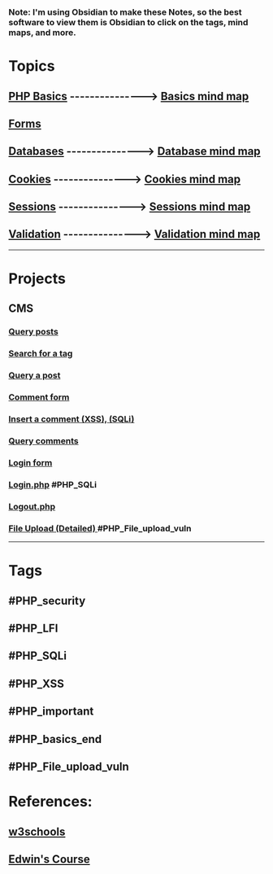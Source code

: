 ### Note: I'm using Obsidian to make these Notes, so the best software to view them is Obsidian to click on the tags, mind maps, and more.

# Topics 
## [PHP Basics](Notes/basics.md#tags) ---------------> [Basics mind map](Notes/basics_mindmap.html)
## [Forms](Notes/forms.md)
## [Databases](Notes/databases.md)  --------------->        [Database mind map](Notes/databases_mindmap.html)
## [Cookies](Notes/cookies🍪.md)       --------------->      [Cookies mind map](Notes/cookies_mindmap.html)
## [Sessions](Notes/session.md)        --------------->            [Sessions mind map](Notes/session_mindmap.html)
## [Validation](Notes/Validation.md)  --------------->  [Validation mind map](Notes/Validation_mindmap.html)

---
# Projects <a name='projects'></a>
## CMS
### [Query posts](cms.md#posts)
### [Search for a tag](cms.md#search)
### [Query a post](cms.md#post)
### [Comment form](cms.md#comment_form)
### [Insert a comment (XSS), (SQLi)](cms.md#ins_comment)
### [Query comments](cms.md#vu_comments)
### [Login form](cms.md#login_form)
### [Login.php](cms.md#login_php) #PHP_SQLi
### [Logout.php](cms.md#logout_php) 
### [File Upload (Detailed) ](cms.md#Fupload) #PHP_File_upload_vuln


---
# Tags
## #PHP_security 
## #PHP_LFI 
## #PHP_SQLi
## #PHP_XSS
## #PHP_important 
## #PHP_basics_end 
#PHP_File_upload_vuln
----
# References: 
## [w3schools](https://www.w3schools.com/php/default.asp)
## [Edwin's Course](https://www.udemy.com/course/php-for-complete-beginners-includes-msql-object-oriented/)
